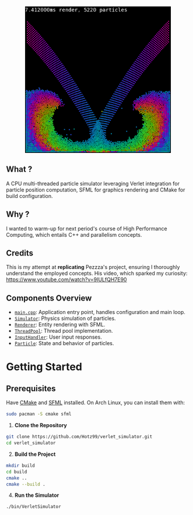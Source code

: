 <p align="center"><img src="showcase.png" width="400"></p>

## What ?

A CPU multi-threaded particle simulator leveraging Verlet integration for particle position computation, SFML for graphics rendering and CMake for build configuration.

## Why ?

I wanted to warm-up for next period's course of High Performance Computing, which entails C++ and parallelism concepts.

## Credits 

This is my attempt at **replicating** Pezzza's project, ensuring I thoroughly understand the employed concepts. His video, which sparked my curiosity: https://www.youtube.com/watch?v=9IULfQH7E90

## Components Overview

- [`main.cpp`](src/main.cpp): Application entry point, handles configuration and main loop.
- [`Simulator`](src/simulator.cpp): Physics simulation of particles.
- [`Renderer`](src/renderer.hpp): Entity rendering with SFML.
- [`ThreadPool`](src/thread_pool.hpp): Thread pool implementation.
- [`InputHandler`](src/input_handler.hpp): User input responses.
- [`Particle`](src/physics/particle.hpp): State and behavior of particles.

# Getting Started

## Prerequisites
   
Have [CMake](https://cmake.org/) and [SFML](https://www.sfml-dev.org/) installed. 
On Arch Linux, you can install them with:

```sh
sudo pacman -S cmake sfml
```

1. **Clone the Repository**
   
```sh
git clone https://github.com/Hotz99/verlet_simulator.git
cd verlet_simulator
```

2. **Build the Project**

```sh
mkdir build
cd build
cmake ..
cmake --build .
```

4. **Run the Simulator**

```sh
./bin/VerletSimulator
```
